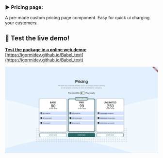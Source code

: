 ### ▶️ Pricing page:
A pre-made custom pricing page component. Easy for quick ui charging your customers.

## 🌟 Test the live demo!
<b>[Test the package in a online web demo:](https://igormidev.github.io/Babel_text)</b><br>
[https://igormidev.github.io/Babel_text](https://igormidev.github.io/Babel_text)

[![Demo](https://github.com/Go-Babel/pricing_page/blob/main/assets/screenshot.png?raw=true)](https://your-link.com)
